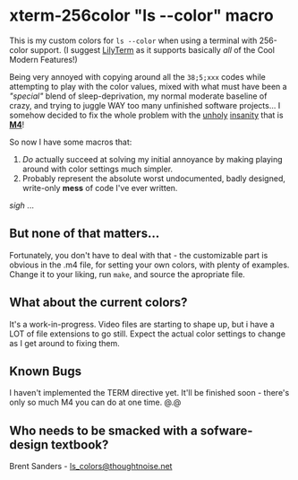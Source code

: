 xterm-256color "ls --color" macro
=================================

This is my custom colors for `ls --color` when using a terminal
with 256-color support. (I suggest
[LilyTerm](http://lilyterm.luna.com.tw/)
as it supports basically _all_ of the Cool Modern Features!)

Being very annoyed with copying around all the `38;5;xxx` codes
while attempting to play with the color values, mixed with what
must have been a _"special"_ blend of sleep-deprivation, my normal
moderate baseline of crazy, and trying to juggle WAY too many
unfinished software projects... I somehow decided to fix the 
whole problem with the
[unholy](http://www.sendmail.org/m4/intro.html)
[insanity](http://www.gnu.org/savannah-checkouts/gnu/autoconf/manual/autoconf-2.68/html_node/Writing-Autoconf-Macros.html#Writing-Autoconf-Macros)
that is
[**M4**](http://www.gnu.org/software/m4/manual/m4.html)!

So now I have some macros that:

1.  _Do_ actually succeed at solving my initial annoyance by making
    playing around with color settings much simpler.
2.  Probably represent the absolute worst undocumented, badly
    designed, write-only **mess** of code I've ever written.

*sigh* ...


But none of that matters...
---------------------------

Fortunately, you don't have to deal with that - the
customizable part is obvious in the .m4 file, for setting your
own colors, with plenty of examples. Change it to your liking,
run `make`, and source the apropriate file.


What about the current colors?
------------------------------

It's a work-in-progress. Video files are starting to shape up, but
i have a LOT of file extensions to go still. Expect the actual color
settings to change as I get around to fixing them.


Known Bugs
----------

I haven't implemented the TERM directive yet. It'll be finished
soon - there's only so much M4 you can do at one time. @.@


Who needs to be smacked with a sofware-design textbook?
-------------------------------------------------------

Brent Sanders - [ls_colors@thoughtnoise.net](mailto:ls_colors@thoughtnoise.net)






